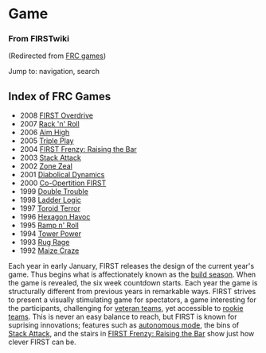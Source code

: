 # Game

### From FIRSTwiki

(Redirected from [FRC games](/index.php?title=FRC_games&redirect=no "FRC
games" ))

Jump to: navigation, search

Index of FRC Games  
---  
  
  * 2008 [FIRST Overdrive](FIRST_Overdrive "FIRST Overdrive" )
  * 2007 [Rack 'n' Roll](Rack_%27n%27_Roll "Rack 'n' Roll" )
  * 2006 [Aim High](aim-high)
  * 2005 [Triple Play](triple-play)
  * 2004 [FIRST Frenzy: Raising the Bar](FIRST_Frenzy:_Raising_the_Bar "FIRST Frenzy: Raising the Bar" )
  * 2003 [Stack Attack](Stack_Attack "Stack Attack" )
  * 2002 [Zone Zeal](Zone_Zeal "Zone Zeal" )
  * 2001 [Diabolical Dynamics](Diabolical_Dynamics "Diabolical Dynamics" )
  * 2000 [Co-Opertition FIRST](Co-Opertition_FIRST "Co-Opertition FIRST" )
  * 1999 [Double Trouble](Double_Trouble "Double Trouble" )
  * 1998 [Ladder Logic](Ladder_Logic "Ladder Logic" )
  * 1997 [Toroid Terror](Toroid_Terror "Toroid Terror" )
  * 1996 [Hexagon Havoc](Hexagon_Havoc "Hexagon Havoc" )
  * 1995 [Ramp n' Roll](Ramp_n%27_Roll "Ramp n' Roll" )
  * 1994 [Tower Power](Tower_Power "Tower Power" )
  * 1993 [Rug Rage](Rug_Rage "Rug Rage" )
  * 1992 [Maize Craze](Maize_Craze "Maize Craze" )  
  
  

Each year in early January, FIRST releases the design of the current year's
game. Thus begins what is affectionately known as the [build
season](Build_season "Build season" ). When the game is revealed,
the six week countdown starts. Each year the game is structurally different
from previous years in remarkable ways. FIRST strives to present a visually
stimulating game for spectators, a game interesting for the participants,
challenging for [veteran teams](Veteran_teams "Veteran teams" ),
yet accessible to [rookie teams](Rookie_teams "Rookie teams" ).
This is never an easy balance to reach, but FIRST is known for suprising
innovations; features such as [autonomous mode](Autonomous_mode
"Autonomous mode" ), the bins of [Stack Attack](Stack_Attack "Stack
Attack" ), and the stairs in [FIRST Frenzy: Raising the
Bar](FIRST_Frenzy:_Raising_the_Bar "FIRST Frenzy: Raising the Bar"
) show just how clever FIRST can be.

